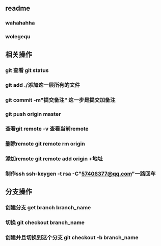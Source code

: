 ## readme
### wahahahha
### wolegequ

## 相关操作
### git 查看  git status
### git add ./添加这一层所有的文件
### git  commit -m"提交备注"   这一步是提交加备注
###  git push origin master

### 查看git  remote -v 查看当前remote
### 删除remote        git remote rm origin
### 添加remote        git remote add origin +地址



### 制作ssh ssh-keygen -t rsa -C"57406377@qq.com"一路回车
 
## 分支操作 
### 创建分支 get branch branch_name
### 切换 git checkout branch_name
### 创建并且切换到这个分支 git checkout -b branch_name